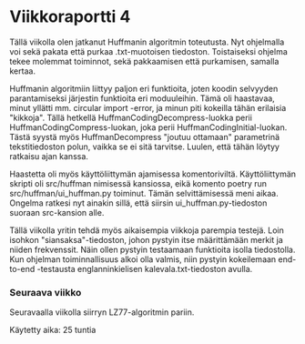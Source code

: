# Viikkoraportti 4

Tällä viikolla olen jatkanut Huffmanin algoritmin toteutusta. Nyt ohjelmalla voi sekä pakata että purkaa .txt-muotoisen tiedoston. Toistaiseksi ohjelma tekee molemmat toiminnot, sekä pakkaamisen että purkamisen, samalla kertaa.

Huffmanin algoritmiin liittyy paljon eri funktioita, joten koodin selvyyden parantamiseksi järjestin funktioita eri moduuleihin. Tämä oli haastavaa, minut yllätti mm. circular import -error, ja minun piti kokeilla tähän erilaisia "kikkoja". Tällä hetkellä HuffmanCodingDecompress-luokka perii HuffmanCodingCompress-luokan, joka perii HuffmanCodingInitial-luokan.
Tästä syystä myös HuffmanDecompress "joutuu ottamaan" parametrinä tekstitiedoston polun, vaikka se ei sitä tarvitse. Luulen, että tähän löytyy ratkaisu ajan kanssa.

Haastetta oli myös käyttöliittymän ajamisessa komentoriviltä. Käyttöliittymän skripti oli src/huffman nimisessä kansiossa, eikä komento poetry run src/huffman/ui_huffman.py toiminut. Tämän selvittämisessä meni aikaa. Ongelma ratkesi nyt ainakin sillä, että siirsin ui_huffman.py-tiedoston suoraan src-kansion alle.

Tällä viikolla yritin tehdä myös aikaisempia viikkoja parempia testejä. Loin isohkon "siansaksa"-tiedoston, johon pystyin itse määrittämään merkit ja niiden frekvenssit. Näin ollen pystyin testaamaan funktioita isolla tiedostolla.
Kun ohjelman toiminnallisuus alkoi olla valmis, niin pystyin kokeilemaan end-to-end -testausta englanninkielisen kalevala.txt-tiedoston avulla.

### Seuraava viikko

Seuravaalla viikolla siirryn LZ77-algoritmin pariin.

Käytetty aika: 25 tuntia
